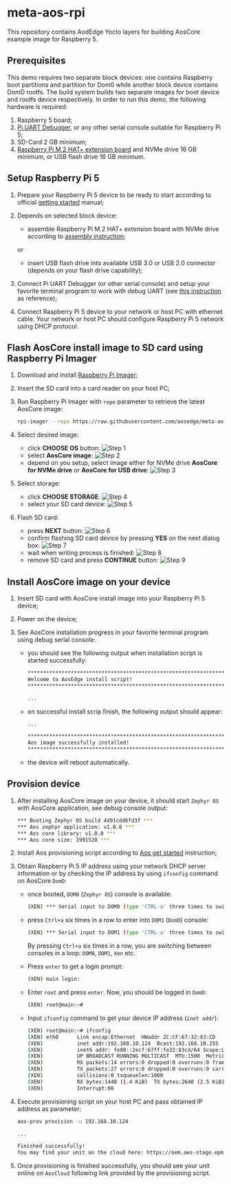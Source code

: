 # meta-aos-rpi

This repository contains AodEdge Yocto layers for building AosCore example image for Raspberry 5.

## Prerequisites

This demo requires two separate block devices: one contains Raspberry boot partitions and partition for Dom0 while
another block device contains DomD rootfs. The build system builds two separate images for boot device and rootfs
device respectively. In order to run this demo, the following hardware is required:

1. Raspberry 5 board;
2. [Pi UART Debugger](https://www.waveshare.com/wiki/Pi_UART_Debugger), or any other serial console suitable for
   Raspberry Pi 5;
3. SD-Card 2 GB minimum;
4. [Raspberry Pi M.2 HAT+ extension board](https://www.raspberrypi.com/products/m2-hat-plus) and NVMe drive 16 GB
   minimum, or USB flash drive 16 GB minimum.

## Setup Raspberry Pi 5

1. Prepare your Raspberry Pi 5 device to be ready to start according to official
[getting started](https://www.raspberrypi.com/documentation/computers/getting-started.html) manual;
2. Depends on selected block device:
   - assemble Raspberry Pi M.2 HAT+ extension board with NVMe drive according to
     [assembly instruction](https://www.raspberrypi.com/documentation/accessories/m2-hat-plus.html#installation);

   or

   - insert USB flash drive into available USB 3.0 or USB 2.0 connector (depends on your flash drive capability);
3. Connect Pi UART Debugger (or other serial console) and setup your favorite terminal program to work with debug UART
   (see [this instruction](https://www.waveshare.com/wiki/Pi_UART_Debugger) as reference);
4. Connect Raspberry Pi 5 device to your network or host PC with ethernet cable. Your network or host PC should
   configure Raspberry Pi 5 network using DHCP protocol.

## Flash AosCore install image to SD card using Raspberry Pi Imager

1. Download and install [Raspberry Pi Imager](https://www.raspberrypi.com/software);
2. Insert the SD card into a card reader on your host PC;
3. Run Raspberry Pi Imager with `repo` parameter to retrieve the latest AosCore image:

   ```sh
   rpi-imager --repo https://raw.githubusercontent.com/aosedge/meta-aos-rpi/main/os_list.json
   ```

4. Select desired image:

   - click **CHOOSE OS** button:
      ![Step 1](doc/pictures/install_step_1.png)
   - select **AosCore image**:
      ![Step 2](doc/pictures/install_step_2.png)
   - depend on you setup, select image either for NVMe drive **AosCore for NVMe drive** or **AosCore for USB drive**:
      ![Step 3](doc/pictures/install_step_3.png)

5. Select storage:

   - click **CHOOSE STORAGE**:
      ![Step 4](doc/pictures/install_step_4.png)
   - select your SD card device:
      ![Step 5](doc/pictures/install_step_5.png)

6. Flash SD card:

   - press **NEXT** button:
      ![Step 6](doc/pictures/install_step_6.png)
   - confirm flashing SD card device by pressing **YES** on the next dialog box:
      ![Step 7](doc/pictures/install_step_7.png)
   - wait when writing process is finished:
      ![Step 8](doc/pictures/install_step_8.png)
   - remove SD card and press **CONTINUE** button:
      ![Step 9](doc/pictures/install_step_9.png)

## Install AosCore image on your device

1. Insert SD card with AosCore install image into your Raspberry Pi 5 device;
2. Power on the device;
3. See AosCore installation progress in your favorite terminal program using debug serial console:

   - you should see the following output when installation script is started successfully:

      ```sh
      ********************************************************************************
      Welcome to AosEdge install script!
      ********************************************************************************

      ...
      ```

   - on successful install scrip finish, the following output should appear:

      ```sh
      ...

      ********************************************************************************
      Aos image successfully installed!
      ********************************************************************************
      ```

   - the device will reboot automatically.

## Provision device

1. After installing AosCore image on your device, it should start `Zephyr OS` with AosCore application, see debug
   console output:

   ```sh
   *** Booting Zephyr OS build 4d91cdd6fd3f ***
   *** Aos zephyr application: v1.0.0 ***
   *** Aos core library: v1.0.0 ***
   *** Aos core size: 1991520 ***
   ```

2. Install Aos provisioning script according to [Aos get started](https://docs.aosedge.tech/docs/quick-start/set-up)
   instruction;
3. Obtain Raspberry Pi 5 IP address using your network DHCP server information or by checking the IP address by using
   `ifconfig` command on AosCore `DomD`:

   - once booted, `DOM0` (`Zephyr OS`) console is available:

      ```sh
      (XEN) *** Serial input to DOM0 (type 'CTRL-a' three times to switch input)
      ```

   - press `Ctrl+a` six times in a row to enter into `DOM1` (`DomD`) console:

      ```sh
      (XEN) *** Serial input to DOM1 (type 'CTRL-a' three times to switch input)
      ```

      By pressing `Ctrl+a` six times in a row, you are switching between consoles in a loop: `DOM0`, `DOM1`, `Xen` etc.

   - Press `enter` to get a login prompt:
  
      ```sh
      (XEN) main login:
      ```

   - Enter `root` and press `enter`. Now, you should be logged in `DomD`:

      ```sh
      (XEN) root@main:~#
      ```

   - Input `ifconfig` command to get your device IP address (`inet addr`):

      ```sh
      (XEN) root@main:~# ifconfig
      (XEN) eth0      Link encap:Ethernet  HWaddr 2C:CF:67:32:83:CD  
      (XEN)           inet addr:192.168.10.124  Bcast:192.168.10.255  Mask:255.255.255.0
      (XEN)           inet6 addr: fe80::2ecf:67ff:fe32:83cd/64 Scope:Link
      (XEN)           UP BROADCAST RUNNING MULTICAST  MTU:1500  Metric:1
      (XEN)           RX packets:14 errors:0 dropped:0 overruns:0 frame:0
      (XEN)           TX packets:27 errors:0 dropped:0 overruns:0 carrier:0
      (XEN)           collisions:0 txqueuelen:1000 
      (XEN)           RX bytes:1448 (1.4 KiB)  TX bytes:2640 (2.5 KiB)
      (XEN)           Interrupt:86 
      ```

4. Execute provisioning script on your host PC and pass obtained IP address as parameter:

   ```sh
   aos-prov provision -u 192.168.10.124

   ...

   Finished successfully!
   You may find your unit on the cloud here: https://oem.aws-stage.epmp-aos.projects.epam.com/oem/units/33520
   ```

5. Once provisioning is finished successfully, you should see your unit online on `AosCloud` following link provided by
   the provisioning script.
